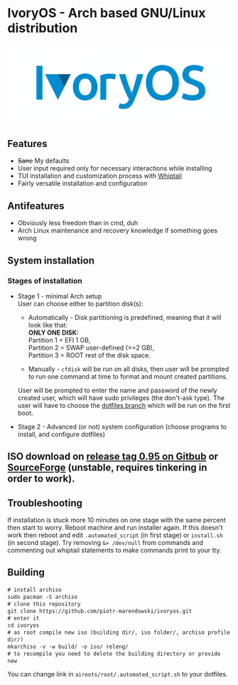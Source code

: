 # IvoryOS - Arch based GNU/Linux distribution
![IvoryOS banner](assets/IvoryOS.png)

## Features
- ~~Sane~~ My defaults
- User input required only for necessary interactions while installing
- TUI installation and customization process with [Whiptail](https://en.wikibooks.org/wiki/Bash_Shell_Scripting/Whiptail)
- Fairly versatile installation and configuration

## Antifeatures
- Obviously less freedom than in cmd, duh
- Arch Linux maintenance and recovery knowledge if something goes wrong

## System installation

### Stages of installation
- Stage 1 - minimal Arch setup<br>
    User can choose either to partition disk(s):
    - Automatically - Disk partitioning is predefined, meaning that it will look like that:<br>
      **ONLY ONE DISK:**<br>
      Partition 1 = EFI 1 GB,<br>
      Partition 2 = SWAP user-defined (>=2 GB),<br>
      Partition 3 = ROOT rest of the disk space.

    - Manually - `cfdisk` will be run on all disks, then user will be prompted to run one command at time to format and mount created partitions.

    User will be prompted to enter the name and password of the newly created user, which will have sudo privileges (the don't-ask type). The user will have to choose the [dotfiles branch](https://github.com/piotr-marendowski/dotfiles) which will be run on the first boot.

- Stage 2 - Advanced (or not) system configuration (choose programs to install, and configure dotfiles)

## ISO download on [release tag 0.95 on Gitbub](https://github.com/piotr-marendowski/ivoryos/releases/tag/0.95) or [SourceForge](https://sourceforge.net/projects/ivoryos/files/) (unstable, requires tinkering in order to work).

## Troubleshooting

If installation is stuck more 10 minutes on one stage with the same percent then start to worry. Reboot machine and run installer again. If this doesn't work then reboot and edit `.automated_script` (in first stage) or `install.sh` (in second stage). Try removing `&> /dev/null` from commands and commenting out whiptail statements to make commands print to your tty.

## Building
```
# install archiso
sudo pacman -S archiso
# clone this repository
git clone https://github.com/piotr-marendowski/ivoryos.git
# enter it
cd ivoryos
# as root compile new iso (building dir/, iso folder/, archiso profile dir/)
mkarchiso -v -w build/ -o iso/ releng/
# to recompile you need to delete the building directory or provide new
```
You can change link in `airoots/root/.automated_script.sh` to your dotfiles.
